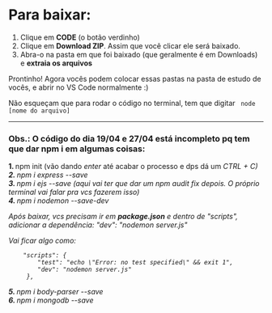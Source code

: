 
# Para baixar:

1. Clique em <b>CODE</b> (o botão verdinho) 
2. Clique em <b>Download ZIP</b>. Assim que você clicar ele será baixado. 
3. Abra-o na pasta em que foi baixado (que geralmente é em Downloads) e <b>extraia os arquivos</b>

Prontinho! Agora vocês podem colocar essas pastas na pasta de estudo de vocês, e abrir no VS Code normalmente :)

Não esqueçam que para rodar o código no terminal, tem que digitar <code> node [nome do arquivo] </code>

<hr>

<h3> Obs.: O código do dia <b>19/04</b> e <b>27/04</b> está incompleto pq tem que dar npm i em algumas coisas:</h3>
<b> 1. </b> npm init (vão dando <i>enter</i> até acabar o processo e dps dá um <i>CTRL + C<i>) <br> 
<b> 2. </b> npm i express --save <br> 
<b> 3. </b> npm i ejs --save (aqui vai ter que dar um npm audit fix depois. O próprio terminal vai falar pra vcs fazerem isso) <br> 
<b> 4. </b> npm i nodemon --save-dev <br>
    <p> Após baixar, vcs precisam ir em <b>package.json</b> e dentro de "scripts", adicionar a dependência: "dev": "nodemon server.js" </p>
    <p> Vai ficar algo como: </p>

   
        "scripts": { 
            "test": "echo \"Error: no test specified\" && exit 1",
            "dev": "nodemon server.js"
         }, 
   
     
  <b> 5. </b> npm i body-parser --save     
  <b> 6. </b> npm i mongodb --save 
  
  

     
